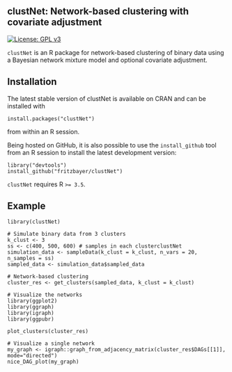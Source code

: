 clustNet: Network-based clustering with covariate adjustment
-----------

[![License: GPL v3](https://img.shields.io/badge/License-GPLv3-blue.svg)](https://www.gnu.org/licenses/gpl-3.0)

`clustNet` is an R package for network-based clustering of binary data using a Bayesian network mixture model and optional covariate adjustment.

Installation
-----------

The latest stable version of clustNet is available on CRAN and can be installed with

```{r eval=FALSE}
install.packages("clustNet")
```
from within an R session.

Being hosted on GitHub, it is also possible to use the `install_github` tool from an R session to install the latest development version:

```{r eval=FALSE}
library("devtools")
install_github("fritzbayer/clustNet")
```

`clustNet` requires R `>= 3.5`.


Example
-------

```{r eval=FALSE}
library(clustNet)

# Simulate binary data from 3 clusters
k_clust <- 3
ss <- c(400, 500, 600) # samples in each clusterclustNet
simulation_data <- sampleData(k_clust = k_clust, n_vars = 20, n_samples = ss)
sampled_data <- simulation_data$sampled_data

# Network-based clustering
cluster_res <- get_clusters(sampled_data, k_clust = k_clust)

# Visualize the networks
library(ggplot2)
library(ggraph)
library(igraph)
library(ggpubr)

plot_clusters(cluster_res)

# Visualize a single network
my_graph <- igraph::graph_from_adjacency_matrix(cluster_res$DAGs[[1]], mode="directed")
nice_DAG_plot(my_graph)

```
